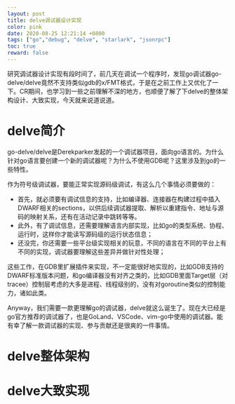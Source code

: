```yaml
---
layout: post  
title: delve调试器设计实现
color: pink 
date: 2020-08-25 12:21:14 +0800
tags: ["go","debug", "delve", "starlark", "jsonrpc"]
toc: true
reward: false
---
```


研究调试器设计实现有段时间了，前几天在调试一个程序时，发现go调试器go-delve/delve竟然不支持类似gdb的x/FMT格式，于是在之前工作上又优化了一下。CR期间，也学习到一些之前理解不深的地方，也顺便了解了下delve的整体架构设计、大致实现，今天就来说道说道。

# delve简介

go-delve/delve是Derekparker发起的一个调试器项目，面向go语言的。为什么针对go语言要创建一个新的调试器呢？为什么不使用GDB呢？这里涉及到go的一些特性。

作为符号级调试器，要能正常实现源码级调试，有这么几个事情必须要做的：
- 首先，就必须要有调试信息的支持，比如编译器、连接器在构建过程中插入DWARF相关的sections，以供后续调试器提取、解析以重建指令、地址与源码的映射关系，还有在活动记录中跳转等等。
- 此外，有了调试信息，还需要理解语言内部实现，比如go的类型系统、协程、运行时，这样你才能读写源码级的运行状态信息；
- 还没完，你还需要一些平台级实现相关的玩意，不同的语言在不同的平台上有不同的实现，调试器要理解这些差异并做针对性处理；

这些工作，在GDB里扩展插件来实现，不一定能很好地实现的，比如GDB支持的DWARF标准版本问题，和go编译器没有对齐之类的，比如GDB里面Target层（对tracee）控制层考虑的大多是进程、线程级别的，没有对goroutine类似的控制能力，诸如此类。

Anyway，我们需要一款更理解go的调试器，delve就这么诞生了。现在大已经是go官方推荐的调试器了，也是GoLand、VSCode、vim-go中使用的调试器。能有幸了解一款调试器的实现、参与贡献还是很爽的一件事情。

# delve整体架构

# delve大致实现


